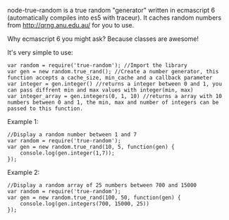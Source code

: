 node-true-random is a true random "generator" written in ecmascript 6 (automatically compiles into es5 with traceur).
It caches random numbers from http://qrng.anu.edu.au/ for you to use. 

Why ecmascript 6 you might ask? Because classes are awesome!

It's very simple to use:

    var random = require('true-random'); //Import the library
    var gen = new random.true_rand(); //Create a number generator, this function accepts a cache_size, min_cache and a callback parameter
    var integer = gen.integer() //returns a integer between 0 and 1, you can pass diffrent min and max values with integer(min, max)
    var integer_array = gen.integers(0, 1, 10) //returns a array with 10 numbers between 0 and 1, the min, max and number of integers can be passed to this function.
    
Example 1:

    //Display a random number between 1 and 7
    var random = require('true-random');
    var gen = new random.true_rand(10, 5, function(gen) {
        console.log(gen.integer(1,7));
    });
Example 2:

    //Display a random array of 25 numbers between 700 and 15000
    var random = require('true-random');
    var gen = new random.true_rand(100, 50, function(gen) {
        console.log(gen.integers(700, 15000, 25))
    });